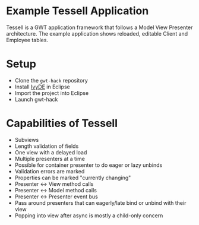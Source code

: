 Example Tessell Application 
==================================

Tessell is a GWT application framework that follows a Model View Presenter architecture. The example application shows reloaded, editable
Client and Employee tables.

Setup
==============

* Clone the `gwt-hack` repository
* Install [IvyDE](http://ant.apache.org/ivy/ivyde/) in Eclipse
* Import the project into Eclipse
* Launch gwt-hack

Capabilities of Tessell 
==============

* Subviews
* Length validation of fields
* One view with a delayed load
* Multiple presenters at a time
* Possible for container presenter to do eager or lazy unbinds 
* Validation errors are marked
* Properties can be marked "currently changing"
* Presenter <-> View method calls
* Presenter <-> Model method calls
* Presenter <-> Presenter event bus 
* Pass around presenters that can eagerly/late bind or unbind with their view
* Popping into view after async is mostly a child-only concern







